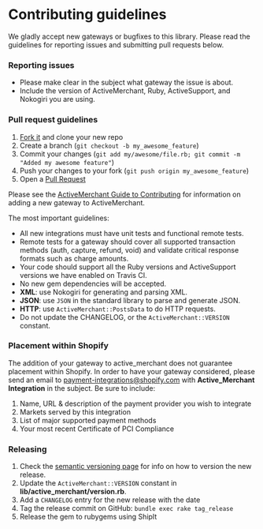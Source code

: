 # Contributing guidelines

We gladly accept new gateways or bugfixes to this library. Please read the guidelines for reporting issues and submitting pull requests below.

### Reporting issues

- Please make clear in the subject what gateway the issue is about.
- Include the version of ActiveMerchant, Ruby, ActiveSupport, and Nokogiri you are using.

### Pull request guidelines

1. [Fork it](http://github.com/Shopify/active_merchant/fork) and clone your new repo
2. Create a branch (`git checkout -b my_awesome_feature`)
3. Commit your changes (`git add my/awesome/file.rb; git commit -m "Added my awesome feature"`)
4. Push your changes to your fork (`git push origin my_awesome_feature`)
5. Open a [Pull Request](https://github.com/shopify/active_merchant/pulls)

Please see the [ActiveMerchant Guide to Contributing](https://github.com/Shopify/active_merchant/wiki/contributing) for information on adding a new gateway to ActiveMerchant.

The most important guidelines:

- All new integrations must have unit tests and functional remote tests.
- Remote tests for a gateway should cover all supported transaction methods (auth, capture, refund, void) and validate critical response formats such as charge amounts.
- Your code should support all the Ruby versions and ActiveSupport versions we have enabled on Travis CI.
- No new gem dependencies will be accepted.
- **XML**: use Nokogiri for generating and parsing XML.
- **JSON**: use `JSON` in the standard library to parse and generate JSON.
- **HTTP**: use `ActiveMerchant::PostsData` to do HTTP requests.
- Do not update the CHANGELOG, or the `ActiveMerchant::VERSION` constant.

### Placement within Shopify

The addition of your gateway to active_merchant does not guarantee placement within Shopify. In order to have your gateway considered, please send an email to payment-integrations@shopify.com with **Active_Merchant Integration** in the subject. Be sure to include:

1. Name, URL & description of the payment provider you wish to integrate
2. Markets served by this integration
3. List of major supported payment methods
4. Your most recent Certificate of PCI Compliance

### Releasing

1. Check the [semantic versioning page](http://semver.org) for info on how to version the new release.
2. Update the  `ActiveMerchant::VERSION` constant in **lib/active_merchant/version.rb**.
3. Add a `CHANGELOG` entry for the new release with the date
4. Tag the release commit on GitHub: `bundle exec rake tag_release`
5. Release the gem to rubygems using ShipIt
